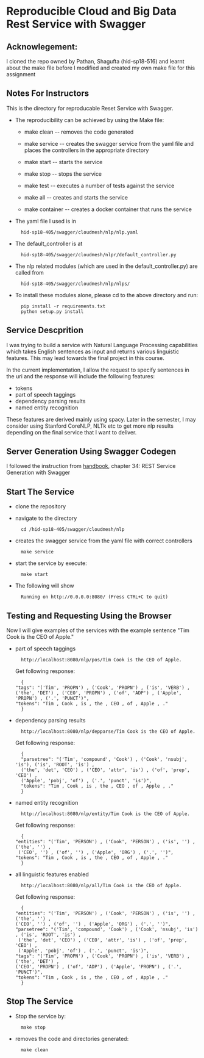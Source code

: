 # Reproducible Cloud and Big Data Rest Service with Swagger 

## Acknowlegement: 
I cloned the repo owned by Pathan, Shagufta (hid-sp18-516) and learnt about the make 
file before I modified and created my own make file for this assignment

## Notes For Instructors 
This is the directory for reproducable Reset Service with Swagger. 

* The reproducibility can be achieved by using the Make file:
    - make clean -- removes the code generated

    - make service -- creates the swagger service from the yaml file 
    and places the controllers in the appropriate directory

    - make start  -- starts the service

    - make stop -- stops the service

    - make test -- executes a number of tests against the service

    - make all -- creates and starts the service
    
    - make container -- creates a docker container that runs the service

* The yaml file I used is in 

        hid-sp18-405/swagger/cloudmesh/nlp/nlp.yaml
    
* The default_controller is at 

        hid-sp18-405/swagger/cloudmesh/nlpr/default_controller.py
    
* The nlp related modules (which are used in the default_controller.py) are called from 

		hid-sp18-405/swagger/cloudmesh/nlp/nlps/

* To install these modules alone, please cd to the above directory and run:
		
		pip install -r requirements.txt
 		python setup.py install


## Service Descprition

I was trying to build a service with Natural Language Processing
capabilities which takes English sentences as input and returns
various linguistic features. This may lead towards the final project
in this course.

In the current implementation, I allow the request to specify
sentences in the uri and the response will include the following
features:

* tokens
* part of speech taggings
* dependency parsing results
* named entity recognition
    
These features are derived mainly using spacy. Later in the semester,
I may consider using Stanford CoreNLP, NLTk etc to get more nlp
results depending on the final service that I want to deliver.

## Server Generation Using Swagger Codegen

I followed the instruction from
[handbook](https://drive.google.com/file/d/1Mdd_TJcbXurJYRpG2gKCVqWmbhvED2Mp/view),
chapter 34: REST Service Generation with Swagger

## Start The Service

* clone the repository
* navigate to the directory 

        cd /hid-sp18-405/swagger/cloudmesh/nlp
        
* creates the swagger service from the yaml file with correct controllers
        
        make service
        
* start the service by execute:

        make start

* The following will show

        Running on http://0.0.0.0:8080/ (Press CTRL+C to quit)


## Testing and Requesting Using the Browser
Now I will give examples of the services with the example sentence "Tim Cook is the CEO of Apple."
* part of speech taggings

	    http://localhost:8080/nlp/pos/Tim Cook is the CEO of Apple.
	
	Get following response:

		{
	  "tags": "('Tim', 'PROPN') , ('Cook', 'PROPN') , ('is', 'VERB') ,
	  ('the', 'DET') , ('CEO', 'PROPN') , ('of', 'ADP') , ('Apple', 'PROPN') , ('.', 'PUNCT')",
	  "tokens": "Tim , Cook , is , the , CEO , of , Apple , ."
		}

* dependency parsing results

	    http://localhost:8080/nlp/depparse/Tim Cook is the CEO of Apple.
	
	Get following response:

		{
	    "parsetree": "('Tim', 'compound', 'Cook') , ('Cook', 'nsubj', 'is'), ('is', 'ROOT', 'is') ,
	    ('the', 'det', 'CEO') , ('CEO', 'attr', 'is') , ('of', 'prep', 'CEO') , 
	    ('Apple', 'pobj', 'of') , ('.', 'punct', 'is')",
	    "tokens": "Tim , Cook , is , the , CEO , of , Apple , ."
        }

* named entity recognition

		http://localhost:8080/nlp/entity/Tim Cook is the CEO of Apple.

	Get following response:
	
		{
	  "entities": "('Tim', 'PERSON') , ('Cook', 'PERSON') , ('is', '') , ('the', '') ,
	   ('CEO', '') , ('of', '') , ('Apple', 'ORG') , ('.', '')",
	  "tokens": "Tim , Cook , is , the , CEO , of , Apple , ."
		}

* all linguistic features enabled
 
		http://localhost:8080/nlp/all/Tim Cook is the CEO of Apple.
	
	Get following response:

	    {
	  "entities": "('Tim', 'PERSON') , ('Cook', 'PERSON') , ('is', '') , ('the', '') , 
	  ('CEO', '') , ('of', '') , ('Apple', 'ORG') , ('.', '')",
	  "parsetree": "('Tim', 'compound', 'Cook') , ('Cook', 'nsubj', 'is') , ('is', 'ROOT', 'is') ,
	   ('the', 'det', 'CEO') , ('CEO', 'attr', 'is') , ('of', 'prep', 'CEO') , 
	   ('Apple', 'pobj', 'of') , ('.', 'punct', 'is')",
	  "tags": "('Tim', 'PROPN') , ('Cook', 'PROPN') , ('is', 'VERB') , ('the', 'DET') , 
	  ('CEO', 'PROPN') , ('of', 'ADP') , ('Apple', 'PROPN') , ('.', 'PUNCT')",
	  "tokens": "Tim , Cook , is , the , CEO , of , Apple , ."
		}

## Stop The Service

* Stop the service by:

        make stop
        
* removes the code and directories generated:

        make clean

